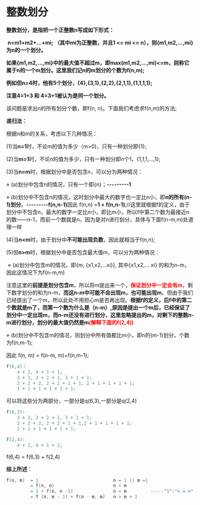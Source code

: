 # 整数划分

**整数划分，是指把一个正整数n写成如下形式：**

​    **n=m1+m2+...+mi; （其中mi为正整数，并且1 <= mi <= n），则{m1,m2,...,mi}为n的一个划分。**

**如果{m1,m2,...,mi}中的最大值不超过m，即max(m1,m2,...,mi)<=m，则称它属于n的一个m划分。这里我们记n的m划分的个数为f(n,m);**

**例如但n=4时，他有5个划分，{4},{3,1},{2,2},{2,1,1},{1,1,1,1};**

**注意4=1+3 和 4=3+1被认为是同一个划分。**

该问题是求出n的所有划分个数，即f(n, n)。下面我们考虑求f(n,m)的方法;

**递归法：**

根据n和m的关系，考虑以下几种情况：

(1)当**n=1**时，不论m的值为多少（m>0)，只有一种划分即{1};

(2)当**m=1**时，不论n的值为多少，只有一种划分即n个1，{1,1,1,...,1};

(3)当**n=m**时，根据划分中是否包含n，可以分为两种情况：

​	&diam; (a)划分中包含n的情况，只有一个即{n}；**---------1**

​	&diam; (b)划分中不包含n的情况，这时划分中最大的数字也一定比n小，即**n的所有(n-1)划分**。**---------f(n,n-1)**
​		因此 f(n,n) =**1 + f(n,n-1)**;//这里就根据f的定义，由于划分中不包含n，最大的数字一定比n小，即比m小，所以f中第二个数为最接近n	的数——n-1，而前一个数就是n，因为是对n进行划分，具体与下面f(n-m,m)处道理一样

(4)当**n<m**时，由于划分中**不可能出现负数**，因此就相当于f(n,n);

(5)但**n>m**时，根据划分中是否包含最大值m，可以分为两种情况：

​    &diam; (a)划分中包含m的情况，即{m, {x1,x2,...xi}}, 其中{x1,x2,... xi} 的和为n-m，因此这情况下为f(n-m,m)

注意这里的**前提是划分包含m**，所以将m提出来一个，<font color="red">**保证划分中一定会有m**</font>，剩下数字划分的和为n-m，**而这n-m中可能不会出现m，也可能出现m**，但由于我们已经提出了一个m，所以此处不用担心m是否再出现。**根据f的定义，后f中的第二个数就是m了，而第一个数为什么是（n-m）,原因是提出一个m后，已经保证了划分中一定出现m，而n-m还没有进行划分，这里忽略提出的m，对剩下的整数n-m进行划分，划分的最大值仍然是m<font color="red">(解释下面的f(2,4))</font>**

​    &diam; (b)划分中不包含m的情况，则划分中所有值都比m小，即n的(m-1)划分，个数为f(n,m-1);

因此 f(n, m) = f(n-m, m)+f(n,m-1);

```java
f(6,4)：
	4 + 2, 4 + 1 + 1;
	3 + 3, 3 + 2 + 1, 3 + 1 + 1;
	2 + 2 + 2, 2 + 2 + 1 + 1, 2 + 1 + 1 + 1 + 1;
	1 + 1 + 1 + 1 + 1 + 1;
```

可以将这些分为两部分，一部分是q(6,3),一部分是q(2,4)

```java
f(6,3):
	3 + 3, 3 + 2 + 1, 3 + 1 + 1;
	2 + 2 + 2, 2 + 2 + 1 + 1,2 + 1 + 1 + 1 + 1;
	1 + 1 + 1 + 1 + 1 + 1;

f(2,4):
	4 + 2, 4 + 1 + 1;
```

f(6,4) = f(6,3) + f(2,4)

**综上所述**：

```java
f(n, m)  = 1                            n = 1 || m =1  
         = f(n, n)                      n < m  
         = 1 + f(n, n -1)               n = m         -----"1":"n = n"
         = f (n, m - 1) + f(n - m, m)   n > m > 1
```

